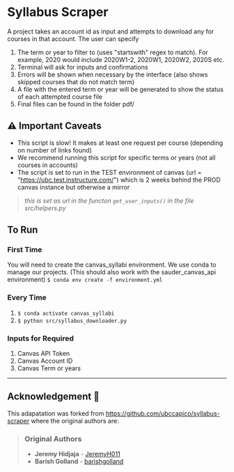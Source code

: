 
  
# Syllabus Scraper
A project takes an account id as input and attempts to download any for courses in that account. The user can specify 

1. The term or year to filter to (uses "startswith" regex to match). For example, 2020 would include 2020W1-2, 2020W1, 2020W2, 2020S etc. 
2. Terminal will ask for inputs and confirmations
3. Errors will be shown when necessary by the interface (also shows skipped courses that do not match term)
4. A file with the entered term or year will be generated to show the status of each attempted course file
5. Final files can be found in the folder pdf/ 

## :warning: Important Caveats
- This script is slow! It makes at least one request per course (depending on number of links found)
- We recommend running this script for specific terms or years (not all courses in accounts)
- The script is set to run in the TEST environment of canvas (url = "https://ubc.test.instructure.com/") which is 2 weeks behind the PROD canvas instance but otherwise a mirror
> *this is set as url in the functon `get_user_inputs()` in the file src/helpers.py*

## To Run
### First Time
You will need to create the canvas_syllabi environment. We use conda to manage our projects.
(This should also work with the sauder_canvas_api environment)
`$ conda env create -f environment.yml`

### Every Time
1. `$ conda activate canvas_syllabi`
1. `$ python src/syllabus_downloader.py`


### Inputs for Required
1. Canvas API Token
1. Canvas Account ID
2. Canvas Term or years

---
## Acknowledgement :star2:
This adapatation was forked from https://github.com/ubccapico/syllabus-scraper where the original authors are:

> ###  Original Authors
> * **Jeremy Hidjaja** - [JeremyH011](https://github.com/JeremyH011)
> * **Barish Golland** - [barishgolland](https://github.com/barishgolland)



